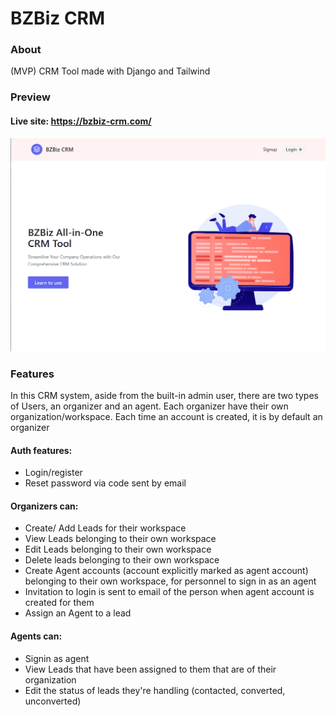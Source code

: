 # BZBiz CRM

### About

(MVP) CRM Tool made with Django and Tailwind

### Preview

#### Live site: https://bzbiz-crm.com/

![img_1.png](static/images/img_1.png)

### Features

In this CRM system, aside from the built-in admin user, there are two types of Users, an organizer and an agent. Each
organizer have their own
organization/workspace. Each time an account is created, it is by default an organizer

#### Auth features:

- Login/register
- Reset password via code sent by email

#### Organizers can:

- Create/ Add Leads for their workspace
- View Leads belonging to their own workspace
- Edit Leads belonging to their own workspace
- Delete leads belonging to their own workspace
- Create Agent accounts (account explicitly marked as agent account) belonging to their own workspace, for personnel to
  sign in as an agent
- Invitation to login is sent to email of the person when agent account is created for them
- Assign an Agent to a lead

#### Agents can:

- Signin as agent
- View Leads that have been assigned to them that are of their organization
- Edit the status of leads they're handling (contacted, converted, unconverted)


